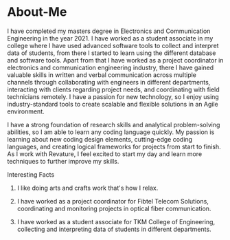 # About-Me

I have completed my masters degree in Electronics and Communication Engineering in the year 2021. I have worked as a student associate in my college where I have used advanced software tools to collect and interpret data of students, from there I started to learn using the different database and software tools. Apart from that I have worked as a project coordinator in electronics and communication engineering industry, there I have gained valuable skills in written and verbal communication across multiple channels through collaborating with engineers in different departments, interacting with clients regarding project needs, and coordinating with field technicians remotely. I have a passion for new technology, so I enjoy using industry-standard tools to create scalable and flexible solutions in an Agile environment.

I have a strong foundation of research skills and analytical problem-solving abilities, so I am able to learn any coding language quickly. My passion is learning about new coding design elements, cutting-edge coding languages, and creating logical frameworks for projects from start to finish. As I work with Revature, I feel excited to start my day and learn more techniques to further improve my skills. 

Interesting Facts

1. I like doing arts and crafts work that's how I relax.

2. I have worked as a project coordinator for Fibtel Telecom Solutions, coordinating and monitoring projects in optical fiber communication.

3. I have worked as a student associate for TKM College of Engineering, collecting and interpreting data of students in different departments.

